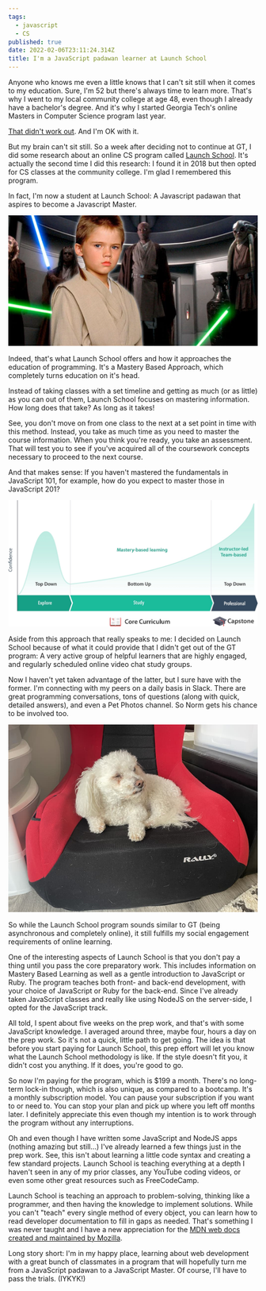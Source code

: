 ```yaml
---
tags:
  - javascript
  - CS
published: true
date: 2022-02-06T23:11:24.314Z
title: I'm a JavaScript padawan learner at Launch School
---
```

Anyone who knows me even a little knows that I can't sit still when it comes to my education. Sure, I'm 52 but there's always time to learn more. That's why I went to my local community college at age 48, even though I already have a bachelor's degree. And it's why I started Georgia Tech's online Masters in Computer Science program last year.

[That didn't work out](https://www.kctofel.com/so-ends-the-great-masters-in-cs-experiment/). And I'm OK with it.

But my brain can't sit still. So a week after deciding not to continue at GT, I did some research about an online CS program called [Launch School](https://launchschool.com/). It's actually the second time I did this research: I found it in 2018 but then opted for CS classes at the community college. I'm glad I remembered this program.

In fact, I'm now a student at Launch School: A Javascript padawan that aspires to become a Javascript Master.

![](/src/images/jake-loyd-as-padawan-anakain-skywalker-had-prove-himself-before-becoming-a-jedi-knight-in-star-wars.webp)

Indeed, that's what Launch School offers and how it approaches the education of programming. It's a Mastery Based Approach, which completely turns education on it's head. 

Instead of taking classes with a set timeline and getting as much (or as little) as you can out of them, Launch School focuses on mastering information. How long does that take? As long as it takes! 

See, you don't move on from one class to the next at a set point in time with this method. Instead, you take as much time as you need to master the course information. When you think you're ready, you take an assessment. That will test you to see if you've acquired all of the coursework concepts necessary to proceed to the next course. 

And that makes sense: If you haven't mastered the fundamentals in JavaScript 101, for example, how do you expect to master those in JavaScript 201?

![](/src/images/pedagogical-style-by-learning-phase-chart-1cd2ca97882f4a3fbc0aa3d24dccca7480c48a9ed869cf65c9d2328b6ce5aa21.jpg)

Aside from this approach that really speaks to me: I decided on Launch School because of what it could provide that I didn't get out of the GT program: A very active group of helpful learners that are highly engaged, and regularly scheduled online video chat study groups.

Now I haven't yet taken advantage of the latter, but I sure have with the former. I'm connecting with my peers on a daily basis in Slack. There are great programming conversations, tons of questions (along with quick, detailed answers), and even a Pet Photos channel. So Norm gets his chance to be involved too.

![](/src/images/img_1236.jpg)

So while the Launch School program sounds similar to GT (being asynchronous and completely online), it still fulfills my social engagement requirements of online learning.

One of the interesting aspects of Launch School is that you don't pay a thing until you pass the core preparatory work. This includes information on Mastery Based Learning as well as a gentle introduction to JavaScript or Ruby. The program teaches both front- and back-end development, with your choice of JavaScript or Ruby for the back-end. Since I've already taken JavaScript classes and really like using NodeJS on the server-side, I opted for the JavaScript track.

All told, I spent about five weeks on the prep work, and that's with some JavaScript knowledge. I averaged around three, maybe four, hours a day on the prep work. So it's not a quick, little path to get going. The idea is that before you start paying for Launch School, this prep effort will let you know what the Launch School methodology is like. If the style doesn't fit you, it didn't cost you anything. If it does, you're good to go.

So now I'm paying for the program, which is $199 a month. There's no long-term lock-in though, which is also unique, as compared to a bootcamp. It's a monthly subscription model. You can pause your subscription if you want to or need to. You can stop your plan and pick up where you left off months later. I definitely appreciate this even though my intention is to work through the program without any interruptions.

Oh and even though I have written some JavaScript and NodeJS apps (nothing amazing but still...) I've already learned a few things just in the prep work. See, this isn't about learning a little code syntax and creating a few standard projects. Launch School is teaching everything at a depth I haven't seen in any of my prior classes, any YouTube coding videos, or even some other great resources such as FreeCodeCamp. 

Launch School is teaching an approach to problem-solving, thinking like a programmer, and then having the knowledge to implement solutions. While you can't "teach" every single method of every object, you can learn how to read developer documentation to fill in gaps as needed. That's something I was never taught and I have a new appreciation for the [MDN web docs created and maintained by Mozilla](https://developer.mozilla.org/en-US/).

Long story short: I'm in my happy place, learning about web development with a great bunch of classmates in a program that will hopefully turn me from a JavaScript padawan to a JavaScript Master. Of course, I'll have to pass the trials. (IYKYK!)
